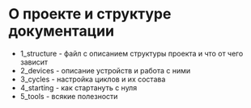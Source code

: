 # О проекте и структуре документации

* 1_structure - файл с описанием структуры проекта и что от чего зависит
* 2_devices - описание устройств и работа с ними
* 3_cycles - настройка циклов и их состава
* 4_starting - как стартануть с нуля
* 5_tools - всякие полезности


